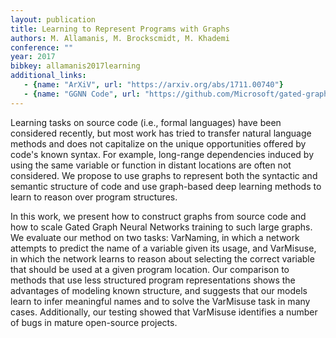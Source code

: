 ```yaml
---
layout: publication
title: Learning to Represent Programs with Graphs
authors: M. Allamanis, M. Brockscmidt, M. Khademi
conference: ""
year: 2017
bibkey: allamanis2017learning
additional_links:
   - {name: "ArXiV", url: "https://arxiv.org/abs/1711.00740"}
   - {name: "GGNN Code", url: "https://github.com/Microsoft/gated-graph-neural-network-samples"}
---
```

Learning tasks on source code (i.e., formal languages) have been considered recently, but most work has tried to transfer natural language methods and does not capitalize on the unique opportunities offered by code's known syntax. For example, long-range dependencies induced by using the same variable or function in distant locations are often not considered. We propose to use graphs to represent both the syntactic and semantic structure of code and use graph-based deep learning methods to learn to reason over program structures.

In this work, we present how to construct graphs from source code and how to scale Gated Graph Neural Networks training to such large graphs. We evaluate our method on two tasks: VarNaming, in which a network attempts to predict the name of a variable given its usage, and VarMisuse, in which the network learns to reason about selecting the correct variable that should be used at a given program location. Our comparison to methods that use less structured program representations shows the advantages of modeling known structure, and suggests that our models learn to infer meaningful names and to solve the VarMisuse task in many cases. Additionally, our testing showed that VarMisuse identifies a number of bugs in mature open-source projects. 
